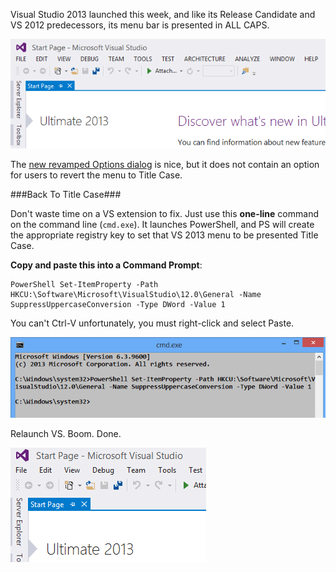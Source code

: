 <!-- {PublishedOn:"Oct 17 2013 20:45", Title:"Changing ALL CAPS Visual Studio 2013 Menu With A One Line Command", Intro:"Change the Visual Studio 2013 menu from ALL CAPS to Title Case with ONE command."}-->

Visual Studio 2013 launched this week, and like its Release Candidate and VS 2012 predecessors, its menu bar is presented in ALL CAPS.

![](img/vs-2013-all-caps.png)

The [new revamped Options dialog](http://blogs.msdn.com/b/zainnab/archive/2013/07/03/visual-studio-2013-preview-options-dialog-changes.aspx) is nice, but it does not contain an option for users to revert the menu to Title Case.

###Back To Title Case###

Don't waste time on a VS extension to fix. Just use this **one-line** command on the command line (`cmd.exe`). It launches PowerShell, and PS will create the appropriate registry key to set that VS 2013 menu to be presented Title Case.

**Copy and paste this into a Command Prompt**:

    PowerShell Set-ItemProperty -Path HKCU:\Software\Microsoft\VisualStudio\12.0\General -Name SuppressUppercaseConversion -Type DWord -Value 1

You can't Ctrl-V unfortunately, you must right-click and select Paste.

![](img/vs-2013-all-caps-cmd.png)

Relaunch VS. Boom. Done.

![](img/vs-2013-title-case.png)



